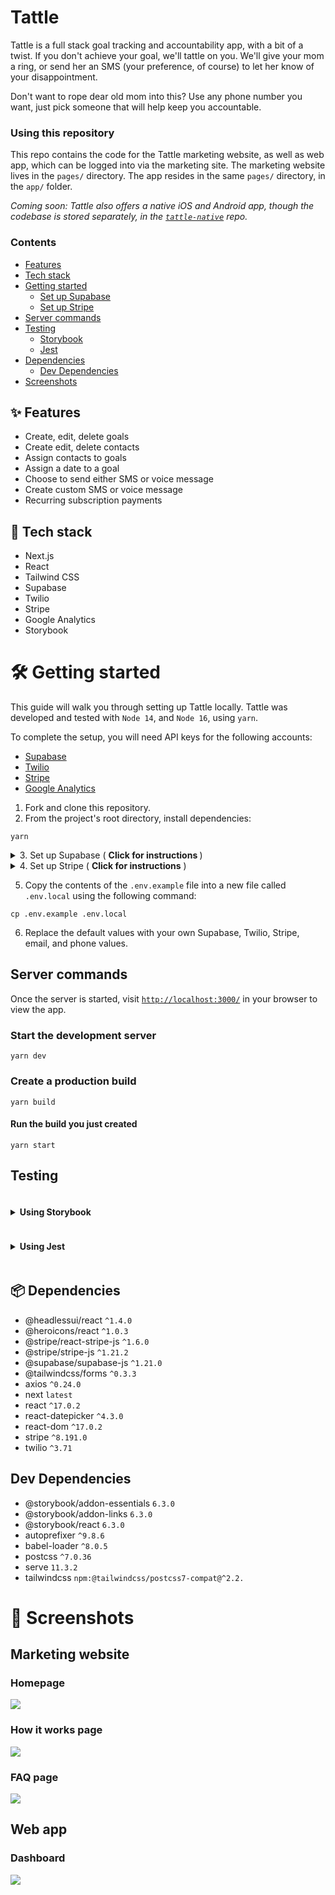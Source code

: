 # Tattle
Tattle is a full stack goal tracking and accountability app, with a bit of a twist. If you don't achieve your goal, we'll tattle on you. We'll give your mom a ring, or send her an SMS (your preference, of course) to let her know of your disappointment. 

Don't want to rope dear old mom into this? Use any phone number you want, just pick someone that will help keep you accountable.

### Using this repository
This repo contains the code for the Tattle marketing website, as well as web app, which can be logged into via the marketing site. The marketing website lives in the `pages/` directory. The app resides in the same `pages/` directory, in the `app/` folder.

_Coming soon: Tattle also offers a native iOS and Android app, though the codebase is stored separately, in the [`tattle-native`](https://github.com/sandypockets/tattle-native) repo._

### Contents
- [Features](https://github.com/sandypockets/tattle#-features)
- [Tech stack](https://github.com/sandypockets/tattle#-tech-stack)
- [Getting started](https://github.com/sandypockets/tattle#-getting-started)
  - [Set up Supabase](https://github.com/sandypockets/tattle#set-up-supabase)
  - [Set up Stripe](https://github.com/sandypockets/tattle#set-up-stripe)
- [Server commands](https://github.com/sandypockets/tattle#server-commands)
- [Testing](https://github.com/sandypockets/tattle#testing)
  - [Storybook](https://github.com/sandypockets/tattle#using-storybook)
  - [Jest](https://github.com/sandypockets/tattle#using-jest)
- [Dependencies](https://github.com/sandypockets/tattle#-dependencies)
  - [Dev Dependencies](https://github.com/sandypockets/tattle#dev-dependencies)
- [Screenshots](https://github.com/sandypockets/tattle#-screenshots)

## ✨ Features
- Create, edit, delete goals
- Create edit, delete contacts
- Assign contacts to goals
- Assign a date to a goal
- Choose to send either SMS or voice message
- Create custom SMS or voice message
- Recurring subscription payments

## 🚀 Tech stack
- Next.js
- React
- Tailwind CSS
- Supabase
- Twilio
- Stripe
- Google Analytics
- Storybook

# 🛠 Getting started
This guide will walk you through setting up Tattle locally. Tattle was developed and tested with `Node 14`, and `Node 16`, using `yarn`.

To complete the setup, you will need API keys for the following accounts:
- [Supabase](https://supabase.com/)
- [Twilio](https://www.twilio.com/)
- [Stripe](https://stripe.com/)
- [Google Analytics](https://analytics.google.com/)

1. Fork and clone this repository.
2. From the project's root directory, install dependencies:
```shell
yarn
```

<details>
<summary>3. Set up Supabase ( <strong>Click for instructions </strong>)</summary>

## Set up Supabase
First, login or sign up to [Supabase](https://supabase.io/), and start a new project. Then, in your Supabase project's dashboard, navigate to the SQL editor. In the following steps, you'll create several queries to run in the editor and create the tables necessary for the project. 

1. Go to `SQL` in the side menu.
2. Click `+ New query`.

In the root directory of Tattle (not Supabase) navigate to the `/db/schema/` directory. Copy the contents of each file and paste it into a new query in Supabase, then click `Run`. If successful, you should see a message that states there were no rows returned.

> It is important to create the schemas in the specified order for relational purposes. 

Now with your database set up, and your environment variables configured in the `.env.local` file, you're ready to start the server.
</details>

<details>
<summary>4. Set up Stripe ( <strong>Click for instructions</strong> )</summary>

## Set up Stripe
The Stripe integration uses a signed webhook to check if the payment was successful. To test those webhooks, you'll need to either use the [Stripe CLI](https://stripe.com/docs/stripe-cli/webhooks), or expose your development environment to the internet over `https` with something like [Ngrok](https://ngrok.com/). 

If you do use Ngrok, and set up a custom hostname, then you can run a similar command from the root of your profile (not root of the project):

```shell
./ngrok http --hostname=your-custom-ngrok-domain.ngrok.io 3000
```

> If you're not using the Stripe CLI, your webhook endpoint must be `https`

### Stripe CLI
If you are using the Stripe CLI, the app listens for Stripe webhooks at the `/api/v1/webhook` endpoint. To configure the CLI to listen to this endpoint, run the following command:

```shell
stripe listen --forward-to localhost:3000/api/v1/webhook
```

### Webhooks
The app uses webhooks from Stripe to help keep track of events. Webhooks are required whether using the Stripe CLI or not. 

At the time of this writing, to set up webhooks in Stripe:

1. Login to your Stripe dashboard
2. Click on **Developers** (near the "Test mode" toggle)
3. Click **Webhooks** from the nav on the left
4. Click **Add endpoint**
5. Your endpoint should point to something like `your-ngrok-domain.io/api/v1/webhook`

</details>

5. Copy the contents of the `.env.example` file into a new file called `.env.local` using the following command:
```shell
cp .env.example .env.local
```
6. Replace the default values with your own Supabase, Twilio, Stripe, email, and phone values.


## Server commands
Once the server is started, visit [`http://localhost:3000/`](http://localhost:3000/) in your browser to view the app.

### Start the development server
```shell
yarn dev
```
### Create a production build
```shell
yarn build
```
#### Run the build you just created
```shell
yarn start
```

## Testing
<details>
<summary>
    <h4 style="display: inline-block">Using Storybook</h4>
</summary>

To start the Storybook development server, run:
```bash
yarn storybook
```
If a new browser tab doesn't open automatically, then visit [`http://localhost:6006/`](http://localhost:6006/) in your browser. 

Storybook has built-in TypeScript support, but Next.js requires [some configuration](https://nextjs.org/docs/basic-features/typescript#existing-projects). If you want to customize the default configuration, refer to the [TypeScript docs](https://storybook.js.org/docs/react/configure/typescript).

#### Build Static Storybook
If you want to deploy a static version of Storybook, you first need to build it. Run:
```bash
yarn build-storybook
```
If you're deploying to Vercel, specify `storybook-static` as the output directory.
</details>

<details>
<summary>
    <h4 style="display: inline-block">Using Jest</h4>
</summary>
Jest is not yet set up for this project, although it very much should be.
</details>

## 📦 Dependencies
- @headlessui/react `^1.4.0`
- @heroicons/react `^1.0.3`
- @stripe/react-stripe-js `^1.6.0`
- @stripe/stripe-js `^1.21.2`
- @supabase/supabase-js `^1.21.0`
- @tailwindcss/forms `^0.3.3`
- axios `^0.24.0`
- next `latest`
- react `^17.0.2`
- react-datepicker `^4.3.0`
- react-dom `^17.0.2`
- stripe `^8.191.0`
- twilio `^3.71`

## Dev Dependencies
- @storybook/addon-essentials `6.3.0`
- @storybook/addon-links `6.3.0`
- @storybook/react `6.3.0`
- autoprefixer `^9.8.6`
- babel-loader `^8.0.5`
- postcss `^7.0.36`
- serve `11.3.2`
- tailwindcss `npm:@tailwindcss/postcss7-compat@^2.2.`

# 📸 Screenshots
## Marketing website
### Homepage
![](./docs/tattle-homepage.png)

### How it works page
![](./docs/tattle-how-it-works.png)

### FAQ page
![](./docs/tattle-faq.png)

## Web app
### Dashboard
![](./docs/tattle-dashboard.png)
